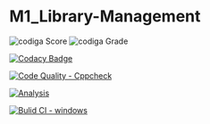 # M1_Library-Management

![codiga Score](https://api.codiga.io/project/32271/score/svg)
![codiga Grade](https://api.codiga.io/project/32271/status/svg)

[![Codacy Badge](https://app.codacy.com/project/badge/Grade/8d3fbf28ac154572bedd91f75f8e6718)](https://www.codacy.com/gh/Balaveeraseshu/M1_Library-Management/dashboard?utm_source=github.com&amp;utm_medium=referral&amp;utm_content=Balaveeraseshu/M1_Library-Management&amp;utm_campaign=Badge_Grade)

[![Code Quality - Cppcheck](https://github.com/Balaveeraseshu/M1_Library-Management/actions/workflows/c-cpp.yml/badge.svg)](https://github.com/Balaveeraseshu/M1_Library-Management/actions/workflows/c-cpp.yml)

[![Analysis](https://github.com/Balaveeraseshu/M1_Library-Management/actions/workflows/Analysis.yml/badge.svg)](https://github.com/Balaveeraseshu/M1_Library-Management/actions/workflows/Analysis.yml)


[![Bulid CI - windows](https://github.com/Balaveeraseshu/M1_Library-Management/actions/workflows/Windows.yml/badge.svg)](https://github.com/Balaveeraseshu/M1_Library-Management/actions/workflows/Windows.yml)
